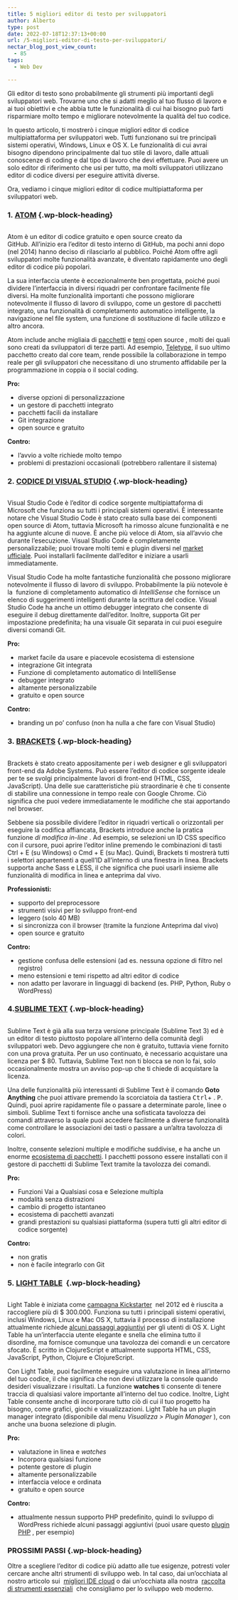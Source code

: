 ```yaml
---
title: 5 migliori editor di testo per sviluppatori
author: Alberto
type: post
date: 2022-07-18T12:37:13+00:00
url: /5-migliori-editor-di-testo-per-sviluppatori/
nectar_blog_post_view_count:
  - 85
tags:
  - Web Dev

---
```

Gli editor di testo sono probabilmente gli strumenti più importanti degli sviluppatori web.&nbsp;Trovarne uno che si adatti meglio al tuo flusso di lavoro e ai tuoi obiettivi e che abbia tutte le funzionalità di cui hai bisogno può farti risparmiare molto tempo e migliorare notevolmente la qualità del tuo codice.

In questo articolo, ti mostrerò i cinque migliori editor di codice multipiattaforma per sviluppatori web.&nbsp;Tutti funzionano sui tre principali sistemi operativi, Windows, Linux e OS X. Le funzionalità di cui avrai bisogno dipendono principalmente dal tuo stile di lavoro, dalle attuali conoscenze di coding e dal tipo di lavoro che devi effettuare.&nbsp;Puoi avere un solo editor di riferimento che usi per tutto, ma molti sviluppatori utilizzano editor di codice diversi per eseguire attività diverse.

Ora, vediamo i cinque migliori editor di codice multipiattaforma per sviluppatori web.

### 1.&nbsp;[ATOM][1] {.wp-block-heading}<figure class="wp-block-image size-full">

<img decoding="async" src="https://albertoreineri.it/wp-content/uploads/2022/06/atom.jpeg" alt="" class="wp-image-524" /> </figure>

Atom è un editor di codice gratuito e open source creato da GitHub.&nbsp;All&#8217;inizio era l&#8217;editor di testo interno di GitHub, ma pochi anni dopo (nel 2014) hanno deciso di rilasciarlo al pubblico.&nbsp;Poiché Atom offre agli sviluppatori molte funzionalità avanzate, è diventato rapidamente uno degli editor di codice più popolari.

La sua interfaccia utente è eccezionalmente ben progettata, poiché puoi dividere l&#8217;interfaccia in diversi riquadri per confrontare facilmente file diversi.&nbsp;Ha molte funzionalità importanti che possono migliorare notevolmente il flusso di lavoro di sviluppo, come un gestore di pacchetti integrato, una funzionalità di completamento automatico intelligente, la navigazione nel file system, una funzione di sostituzione di facile utilizzo e altro ancora.

Atom include anche migliaia di&nbsp;[pacchetti][2]&nbsp;e&nbsp;[temi][3]&nbsp;open source , molti dei quali sono creati da sviluppatori di terze parti.&nbsp;Ad esempio,&nbsp;[Teletype][4], il suo ultimo pacchetto creato dal core team, rende possibile la collaborazione in tempo reale per gli sviluppatori che necessitano di uno strumento affidabile per la programmazione in coppia o il social coding.

**Pro:**

  * diverse opzioni di personalizzazione
  * un gestore di pacchetti integrato
  * pacchetti facili da installare
  * Git integrazione
  * open source e gratuito

**Contro:**

  * l&#8217;avvio a volte richiede molto tempo
  * problemi di prestazioni occasionali (potrebbero rallentare il sistema)

### 2.&nbsp;[CODICE DI VISUAL STUDIO][5] {.wp-block-heading}<figure class="wp-block-image size-full">

<img decoding="async" src="https://albertoreineri.it/wp-content/uploads/2022/06/visual-studio-code.jpeg" alt="" class="wp-image-525" /> </figure>

Visual Studio Code è l&#8217;editor di codice sorgente multipiattaforma di Microsoft che funziona su tutti i principali sistemi operativi.&nbsp;È interessante notare che Visual Studio Code è stato creato sulla base dei componenti open source di Atom, tuttavia Microsoft ha rimosso alcune funzionalità e ne ha aggiunte alcune di nuove.&nbsp;È anche più veloce di Atom, sia all&#8217;avvio che durante l&#8217;esecuzione.&nbsp;Visual Studio Code è completamente personalizzabile;&nbsp;puoi trovare molti temi e plugin diversi nel&nbsp;[market ufficiale][6].&nbsp;Puoi installarli facilmente dall&#8217;editor e iniziare a usarli immediatamente.

Visual Studio Code ha molte fantastiche funzionalità che possono migliorare notevolmente il flusso di lavoro di sviluppo.&nbsp;Probabilmente la più notevole è la&nbsp; funzione di completamento automatico di&nbsp;_IntelliSense_&nbsp;che fornisce un elenco di suggerimenti intelligenti durante la scrittura del codice.&nbsp;Visual Studio Code ha anche un ottimo debugger integrato che consente di eseguire il debug direttamente dall&#8217;editor.&nbsp;Inoltre, supporta Git per impostazione predefinita;&nbsp;ha una visuale Git separata in cui puoi eseguire diversi comandi Git.

**Pro:**

  * market facile da usare e piacevole ecosistema di estensione
  * integrazione Git integrata
  * Funzione di completamento automatico di IntelliSense
  * debugger integrato
  * altamente personalizzabile
  * gratuito e open source

**Contro:**

  * branding un po&#8217; confuso (non ha nulla a che fare con Visual Studio)

### 3.&nbsp;[BRACKETS][7] {.wp-block-heading}<figure class="wp-block-image size-full">

<img decoding="async" src="https://albertoreineri.it/wp-content/uploads/2022/06/brackets.jpeg" alt="" class="wp-image-526" /> </figure>

Brackets è stato creato appositamente per i web designer e gli sviluppatori front-end da Adobe Systems.&nbsp;Può essere l&#8217;editor di codice sorgente ideale per te se svolgi principalmente lavori di front-end (HTML, CSS, JavaScript).&nbsp;Una delle sue caratteristiche più straordinarie è che ti consente di stabilire una connessione in tempo reale con Google Chrome.&nbsp;Ciò significa che puoi vedere immediatamente le modifiche che stai apportando nel browser.

Sebbene sia possibile dividere l&#8217;editor in riquadri verticali o orizzontali per eseguire la codifica affiancata, Brackets introduce anche la pratica funzione&nbsp;_di modifica in-line_&nbsp;.&nbsp;Ad esempio, se selezioni un ID CSS specifico con il cursore, puoi aprire l&#8217;editor inline premendo le combinazioni di tasti Ctrl + E (su Windows) o Cmd + E (su Mac).&nbsp;Quindi, Brackets ti mostrerà tutti i selettori appartenenti a quell&#8217;ID all&#8217;interno di una finestra in linea.&nbsp;Brackets supporta anche Sass e LESS, il che significa che puoi usarli insieme alle funzionalità di modifica in linea e anteprima dal vivo.

**Professionisti:**

  * supporto del preprocessore
  * strumenti visivi per lo sviluppo front-end
  * leggero (solo 40 MB)
  * si sincronizza con il browser (tramite la funzione Anteprima dal vivo)
  * open source e gratuito

**Contro:**

  * gestione confusa delle estensioni (ad es. nessuna opzione di filtro nel registro)
  * meno estensioni e temi rispetto ad altri editor di codice
  * non adatto per lavorare in linguaggi di backend (es. PHP, Python, Ruby o WordPress)

### 4.[SUBLIME TEXT][8] {.wp-block-heading}<figure class="wp-block-image size-full">

<img decoding="async" src="https://albertoreineri.it/wp-content/uploads/2022/06/sublime-text.jpeg" alt="" class="wp-image-527" /> </figure>

Sublime Text è già alla sua terza versione principale (Sublime Text 3) ed è un editor di testo piuttosto popolare all&#8217;interno della comunità degli sviluppatori web.&nbsp;Devo aggiungere che non è gratuito, tuttavia viene fornito con una prova gratuita.&nbsp;Per un uso continuato, è necessario acquistare una licenza per $ 80.&nbsp;Tuttavia, Sublime Text non ti blocca se non lo fai, solo occasionalmente mostra un avviso pop-up che ti chiede di acquistare la licenza.

Una delle funzionalità più interessanti di Sublime Text è il comando&nbsp;__Goto Anything__&nbsp;che puoi attivare premendo la&nbsp;scorciatoia da tastiera&nbsp;<kbd>Ctrl</kbd>+ .&nbsp;<kbd>P</kbd>. Quindi, puoi aprire rapidamente file o passare a determinate parole, linee o simboli.&nbsp;Sublime Text ti fornisce anche una sofisticata tavolozza dei comandi attraverso la quale puoi accedere facilmente a diverse funzionalità come controllare le associazioni dei tasti o passare a un&#8217;altra tavolozza di colori.

Inoltre, consente selezioni multiple e modifiche suddivise, e ha anche un enorme&nbsp;[ecosistema di pacchetti][9].&nbsp;I pacchetti possono essere installati con il gestore di pacchetti di Sublime Text tramite la tavolozza dei comandi.

**Pro:**

  * Funzioni Vai a Qualsiasi cosa e Selezione multipla
  * modalità senza distrazioni
  * cambio di progetto istantaneo
  * ecosistema di pacchetti avanzati
  * grandi prestazioni su qualsiasi piattaforma (supera tutti gli altri editor di codice sorgente)

**Contro:**

  * non gratis
  * non è facile integrarlo con Git

### 5.&nbsp;[LIGHT TABLE][10]&nbsp; {.wp-block-heading}<figure class="wp-block-image size-full">

<img decoding="async" src="https://albertoreineri.it/wp-content/uploads/2022/06/light-table.jpeg" alt="" class="wp-image-528" /> </figure>

Light Table è iniziata come&nbsp;[campagna Kickstarter][11]&nbsp;&nbsp;nel 2012 ed è riuscita a raccogliere più di $ 300.000.&nbsp;Funziona su tutti i principali sistemi operativi, inclusi Windows, Linux e Mac OS X, tuttavia il processo di installazione attualmente richiede&nbsp;[alcuni passaggi aggiuntivi][12]&nbsp;per gli utenti di OS X.&nbsp;Light Table ha un&#8217;interfaccia utente elegante e snella che elimina tutto il disordine, ma fornisce comunque una tavolozza dei comandi e un cercatore sfocato.&nbsp;È scritto in ClojureScript e attualmente supporta HTML, CSS, JavaScript, Python, Clojure e ClojureScript.

Con Light Table, puoi facilmente eseguire una valutazione in linea all&#8217;interno del tuo codice, il che significa che non devi utilizzare la console quando desideri visualizzare i risultati.&nbsp;La funzione&nbsp;__watches__&nbsp;ti consente di tenere traccia di qualsiasi valore importante all&#8217;interno del tuo codice.&nbsp;Inoltre, Light Table consente anche di incorporare tutto ciò di cui il tuo progetto ha bisogno, come grafici, giochi e visualizzazioni.&nbsp;Light Table ha un plugin manager integrato (disponibile dal menu&nbsp;_Visualizza > Plugin Manager_&nbsp;), con anche una buona selezione di plugin.

**Pro:**

  * valutazione in linea e _watches_
  * Incorpora qualsiasi funzione
  * potente gestore di plugin
  * altamente personalizzabile
  * interfaccia veloce e ordinata
  * gratuito e open source

**Contro:**

  * attualmente nessun supporto PHP predefinito, quindi lo sviluppo di WordPress richiede alcuni passaggi aggiuntivi (puoi usare questo&nbsp;[plugin PHP][13]&nbsp;, per esempio)

### PROSSIMI PASSI {.wp-block-heading}

Oltre a scegliere l&#8217;editor di codice più adatto alle tue esigenze, potresti voler cercare anche altri strumenti di sviluppo web.&nbsp;In tal caso, dai un&#8217;occhiata al nostro articolo sui&nbsp;&nbsp;[migliori IDE cloud][14]&nbsp;o dai un&#8217;occhiata alla nostra&nbsp;&nbsp;[raccolta di strumenti essenziali][15]&nbsp;&nbsp;che consigliamo per lo sviluppo web moderno.&nbsp;

 [1]: https://atom.io/
 [2]: https://atom.io/packages
 [3]: https://atom.io/themes
 [4]: https://teletype.atom.io/
 [5]: https://code.visualstudio.com/
 [6]: https://marketplace.visualstudio.com/vscode
 [7]: http://brackets.io/
 [8]: https://www.sublimetext.com/
 [9]: https://packagecontrol.io/
 [10]: http://lighttable.com/
 [11]: https://www.kickstarter.com/projects/ibdknox/light-table
 [12]: https://github.com/LightTable/LightTable/blob/master/README.md#downloads
 [13]: https://github.com/thierrymarianne/LightTable-PHP
 [14]: http://www.developerdrive.com/2018/01/9-best-free-cloud-ides/
 [15]: http://www.developerdrive.com/2015/02/essential-tools-for-modern-web-development/